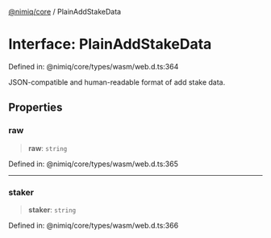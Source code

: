 [@nimiq/core](../globals.md) / PlainAddStakeData

# Interface: PlainAddStakeData

Defined in: @nimiq/core/types/wasm/web.d.ts:364

JSON-compatible and human-readable format of add stake data.

## Properties

### raw

> **raw**: `string`

Defined in: @nimiq/core/types/wasm/web.d.ts:365

***

### staker

> **staker**: `string`

Defined in: @nimiq/core/types/wasm/web.d.ts:366
